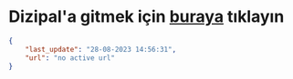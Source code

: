 # Dizipal'a gitmek için [buraya](None) tıklayın
        
```json
{
    "last_update": "28-08-2023 14:56:31",
    "url": "no active url"
}
```